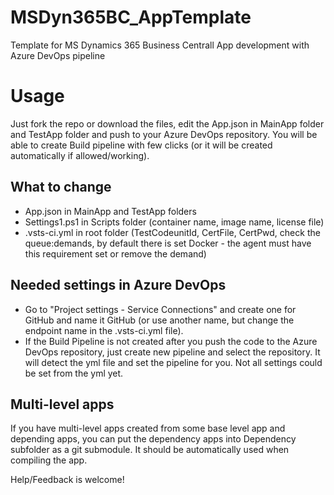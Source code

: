 # MSDyn365BC_AppTemplate
Template for MS Dynamics 365 Business Centrall App development with Azure DevOps pipeline

# Usage
Just fork the repo or download the files, edit the App.json in MainApp folder and TestApp folder and push to your Azure DevOps repository. 
You will be able to create Build pipeline with few clicks (or it will be created automatically if allowed/working). 

## What to change
- App.json in MainApp and TestApp folders
- Settings1.ps1 in Scripts folder (container name, image name, license file)
- .vsts-ci.yml in root folder (TestCodeunitId, CertFile, CertPwd, check the queue:demands, by default there is set Docker - the agent must have this requirement set or remove the demand)

## Needed settings in Azure DevOps
- Go to "Project settings - Service Connections" and create one for GitHub and name it GitHub (or use another name, but change the endpoint name in the .vsts-ci.yml file).
- If the Build Pipeline is not created after you push the code to the Azure DevOps repository, just create new pipeline and select the repository. It will detect the yml file and set the pipeline for you. Not all settings could be set from the yml yet.


## Multi-level apps
If you have multi-level apps created from some base level app and depending apps, you can put the dependency apps into
Dependency subfolder as a git submodule. It should be automatically used when compiling the app.

Help/Feedback is welcome!
